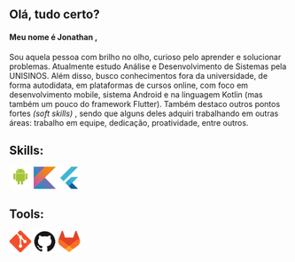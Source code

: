 ## Olá, tudo certo? ##
#### Meu  nome é  Jonathan , ###
Sou aquela pessoa com brilho no olho, curioso pelo aprender e solucionar problemas.
Atualmente estudo Análise e Desenvolvimento de Sistemas pela UNISINOS. Além disso, busco conhecimentos fora da universidade, de forma autodidata, em plataformas de cursos online, com foco em desenvolvimento mobile, sistema Android e na linguagem Kotlin (mas também um pouco do framework Flutter).
Também destaco outros pontos fortes  *(soft skills)* , sendo que alguns deles adquiri trabalhando em outras áreas: trabalho em equipe, dedicação, proatividade, entre outros.

## Skills: ##
<img src="https://raw.githubusercontent.com/devicons/devicon/master/icons/android/android-original-wordmark.svg" alt="rails" width="40" height="40" style="max-widht:100%;"></img>
<img src="https://raw.githubusercontent.com/devicons/devicon/master/icons/kotlin/kotlin-original.svg" alt="rails" width="40" height="40" style="max-widht:100%;"></img>
<img src="https://raw.githubusercontent.com/devicons/devicon/master/icons/flutter/flutter-original.svg" alt="rails" width="40" height="40" style="max-widht:100%;"></img>

## Tools: ##
<img src="https://raw.githubusercontent.com/devicons/devicon/master/icons/git/git-original.svg" alt="rails" width="40" height="40" style="max-widht:100%;"></img>
<img src="https://raw.githubusercontent.com/devicons/devicon/master/icons/github/github-original.svg" alt="rails" width="40" height="40" style="max-widht:100%;"></img>
<img src="https://raw.githubusercontent.com/devicons/devicon/master/icons/gitlab/gitlab-original.svg" alt="rails" width="40" height="40" style="max-widht:100%;"></img>


